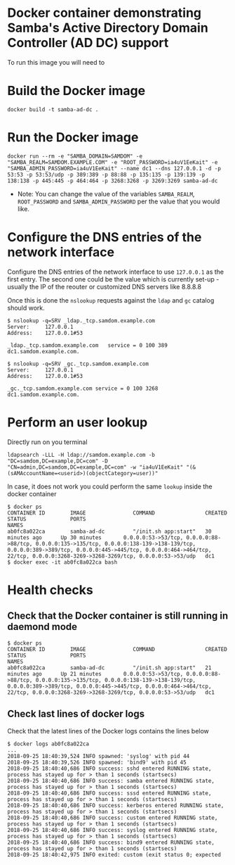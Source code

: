 # Docker container demonstrating Samba's Active Directory Domain Controller (AD DC) support

To run this image you will need to

# Build the Docker image

```
docker build -t samba-ad-dc .
```

# Run the Docker image

```
docker run --rm -e "SAMBA_DOMAIN=SAMDOM" -e "SAMBA_REALM=SAMDOM.EXAMPLE.COM" -e "ROOT_PASSWORD=ia4uV1EeKait" -e "SAMBA_ADMIN_PASSWORD=ia4uV1EeKait" --name dc1 --dns 127.0.0.1 -d -p 53:53 -p 53:53/udp -p 389:389 -p 88:88 -p 135:135 -p 139:139 -p 138:138 -p 445:445 -p 464:464 -p 3268:3268 -p 3269:3269 samba-ad-dc
```

* Note: You can change the value of the variables `SAMBA_REALM`, `ROOT_PASSWORD` and `SAMBA_ADMIN_PASSWORD` per the  value that you would like.

# Configure the DNS entries of the network interface

Configure the DNS entries of the network interface to use `127.0.0.1` as the first entry. The second one could be the value which is currently set-up - usually the IP of the reouter or customized DNS servers like 8.8.8.8

Once this is done the `nslookup` requests against the `ldap` and `gc` catalog should work. 

```
$ nslookup -q=SRV _ldap._tcp.samdom.example.com
Server:		127.0.0.1
Address:	127.0.0.1#53

_ldap._tcp.samdom.example.com	service = 0 100 389 dc1.samdom.example.com.
```

```
$ nslookup -q=SRV _gc._tcp.samdom.example.com
Server:		127.0.0.1
Address:	127.0.0.1#53

_gc._tcp.samdom.example.com	service = 0 100 3268 dc1.samdom.example.com.
```

# Perform an user lookup

Directly run on you terminal

```
ldapsearch -LLL -H ldap://samdom.example.com -b "DC=samdom,DC=example,DC=com" -D "CN=admin,DC=samdom,DC=example,DC=com" -w "ia4uV1EeKait" "(& (sAMAccountName=<userid>)(objectCategory=user))"
```

In case, it does not work you could perform the same `lookup` inside the docker container

```
$ docker ps
CONTAINER ID        IMAGE               COMMAND                CREATED             STATUS              PORTS                                                                                                                                                                                                                        NAMES
ab0fc8a022ca        samba-ad-dc         "/init.sh app:start"   30 minutes ago      Up 30 minutes       0.0.0.0:53->53/tcp, 0.0.0.0:88->88/tcp, 0.0.0.0:135->135/tcp, 0.0.0.0:138-139->138-139/tcp, 0.0.0.0:389->389/tcp, 0.0.0.0:445->445/tcp, 0.0.0.0:464->464/tcp, 22/tcp, 0.0.0.0:3268-3269->3268-3269/tcp, 0.0.0.0:53->53/udp   dc1
$ docker exec -it ab0fc8a022ca bash
```


# Health checks

## Check that the Docker container is still running in daemond mode

```
$ docker ps
CONTAINER ID        IMAGE               COMMAND                CREATED             STATUS              PORTS                                                                                                                                                                                                                        NAMES
ab0fc8a022ca        samba-ad-dc         "/init.sh app:start"   21 minutes ago      Up 21 minutes       0.0.0.0:53->53/tcp, 0.0.0.0:88->88/tcp, 0.0.0.0:135->135/tcp, 0.0.0.0:138-139->138-139/tcp, 0.0.0.0:389->389/tcp, 0.0.0.0:445->445/tcp, 0.0.0.0:464->464/tcp, 22/tcp, 0.0.0.0:3268-3269->3268-3269/tcp, 0.0.0.0:53->53/udp   dc1
```

## Check last lines of docker logs

Check that the latest lines of the Docker logs contains the lines below


```
$ docker logs ab0fc8a022ca
... 
2018-09-25 18:40:39,524 INFO spawned: 'syslog' with pid 44
2018-09-25 18:40:39,526 INFO spawned: 'bind9' with pid 45
2018-09-25 18:40:40,686 INFO success: sshd entered RUNNING state, process has stayed up for > than 1 seconds (startsecs)
2018-09-25 18:40:40,686 INFO success: samba entered RUNNING state, process has stayed up for > than 1 seconds (startsecs)
2018-09-25 18:40:40,686 INFO success: sssd entered RUNNING state, process has stayed up for > than 1 seconds (startsecs)
2018-09-25 18:40:40,686 INFO success: kerberos entered RUNNING state, process has stayed up for > than 1 seconds (startsecs)
2018-09-25 18:40:40,686 INFO success: custom entered RUNNING state, process has stayed up for > than 1 seconds (startsecs)
2018-09-25 18:40:40,686 INFO success: syslog entered RUNNING state, process has stayed up for > than 1 seconds (startsecs)
2018-09-25 18:40:40,686 INFO success: bind9 entered RUNNING state, process has stayed up for > than 1 seconds (startsecs)
2018-09-25 18:40:42,975 INFO exited: custom (exit status 0; expected
```





